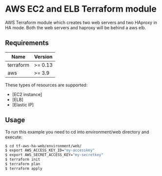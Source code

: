 #  AWS EC2 and ELB Terraform module
AWS Terraform module which creates two web servers and two HAproxy in HA mode. Both the web servers and haproxy will be behind a aws elb.

## Requirements

| Name | Version |
|------|---------|
| terraform | >= 0.13 |
| aws | >= 3.9 |

These types of resources are supported:

* [EC2 instance]
* [ELB]
* [Elastic IP]

## Usage

To run this example you need to cd into environment/web directory and execute:

```bash
$ cd tf-aws-ha-web/environment/web/
$ export AWS_ACCESS_KEY_ID="my-accesskey"
$ export AWS_SECRET_ACCESS_KEY="my-secretkey"
$ terraform init 
$ terraform plan 
$ terraform apply
```
